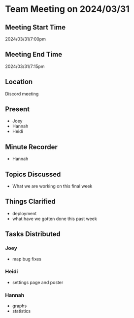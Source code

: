 # Team Meeting on 2024/03/31
## Meeting Start Time
2024/03/31/7:00pm
## Meeting End Time
2024/03/31/7:15pm
## Location
Discord meeting
## Present
- Joey 
- Hannah
- Heidi
## Minute Recorder
- Hannah 
## Topics Discussed 
- What we are working on this final week
## Things Clarified
- deployment
- what have we gotten done this past week
## Tasks Distributed
### Joey
- map bug fixes
### Heidi
- settings page and poster
### Hannah
- graphs
- statistics



